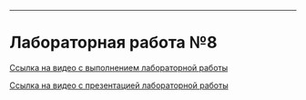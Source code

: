 ---
# Лабораторная работа №8


[Ссылка на видео с выполнением лабораторной работы](https://youtu.be/xEJVjrrFqws)


[Ссылка на видео с презентацией лабораторной работы](https://youtu.be/BVIGZtuO-j8)
